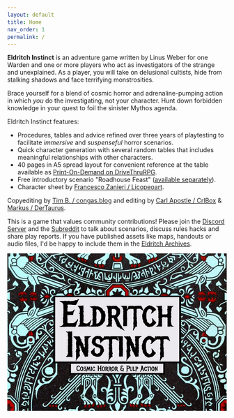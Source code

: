 ```yaml
---
layout: default
title: Home
nav_order: 1
permalink: /
---
```


**Eldritch Instinct** is an adventure game written by Linus Weber for one Warden and one or more players who act as investigators of the strange and unexplained. As a player, you will take on delusional cultists, hide from stalking shadows and face terrifying monstrosities.

Brace yourself for a blend of cosmic horror and adrenaline-pumping action in which _you_ do the investigating, not your character. Hunt down forbidden knowledge in your quest to foil the sinister Mythos agenda.

Eldritch Instinct features:
- Procedures, tables and advice refined over three years of playtesting to facilitate _immersive_ and _suspenseful_ horror scenarios.
- Quick character generation with several random tables that includes meaningful relationships with other characters.
- 40 pages in A5 spread layout for convenient reference at the table available as [Print-On-Demand on DriveThruRPG](https://www.drivethrurpg.com/en/product/526831/eldritch-instinct)​.
- Free introductory scenario "Roadhouse Feast" ([available separately](https://www.drivethrurpg.com/en/product/526828/roadhouse-feast)).
- Character sheet by [Francesco Zanieri / Licopeoart](https://www.instagram.com/licopeoart/).

Copyediting by [Tim B. / congas.blog](https://congas.blog/) and editing by [Carl Apostle / CrlBox](https://crlbox.itch.io/) & [Markus / DerTaurus](https://dertaurus.itch.io/).

This is a game that values community contributions! Please join the [Discord Server](https://eldritchinstinct.com/discord) and the [Subreddit](https://eldritchinstinct.com/reddit) to talk about scenarios, discuss rules hacks and share play reports. If you have published assets like maps, handouts or audio files, I'd be happy to include them in the [Eldritch Archives](https://eldritchinstinct.com/eldritch-archives).

![Eldritch Instinct logo.](/img/eldritchinstinct.png)
